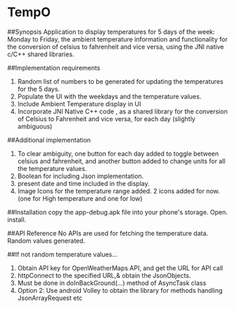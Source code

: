 # TempO
##Synopsis
Application to display temperatures for 5 days of the week: Monday to Friday, the ambient temperature information and functionality for the conversion of celsius to fahrenheit and vice versa, using the JNI native c/C++ shared libraries.

##Implementation requirements
1. Random list of numbers to be generated for updating the temperatures for the 5 days.
2. Populate the UI with the weekdays and the temperature values.
3. Include Ambient Temperature display in UI
4. Incorporate JNI Native C++ code , as a shared library for the conversion of Celsius to Fahrenheit and vice versa, for each day (slightly ambiguous)

##Additional implementation
1. To clear ambiguity, one button for each day added to toggle between celsius and fahrenheit, and another button added to change units for all the temperature values.
2. Boolean for including Json implementation.
3. present date and time included in the display.
4. Image Icons for the temperature range added. 2 icons added for now. (one for High temperature and one for low)

##Installation
copy the app-debug.apk file into your phone's storage. Open. install. 

##API Reference
No APIs are used for fetching the temperature data. Random values generated.

##If not random temperature values...
1. Obtain API key for OpenWeatherMaps API, and get the URL for API call
2. httpConnect to the specified URL,& obtain the JsonObjects.
3. Must be done in doInBackGround(...) method of AsyncTask class
4. Option 2: Use android Volley to obtain the library for methods handling JsonArrayRequest etc
